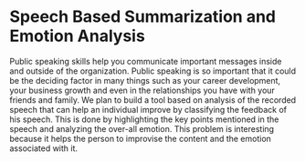 
# Speech Based Summarization and Emotion Analysis
Public speaking skills help you communicate important messages inside and outside of the organization. Public speaking is so important that it could be the deciding factor in many things such as your career development, your business growth and even in the relationships you have with your friends and family. We plan to build a tool based on analysis of the recorded speech that can help an individual improve by classifying the feedback of his speech. This is done by highlighting the key points mentioned in the speech and analyzing the over-all emotion. This problem is interesting because it helps the person to improvise the content and the emotion associated with it.
